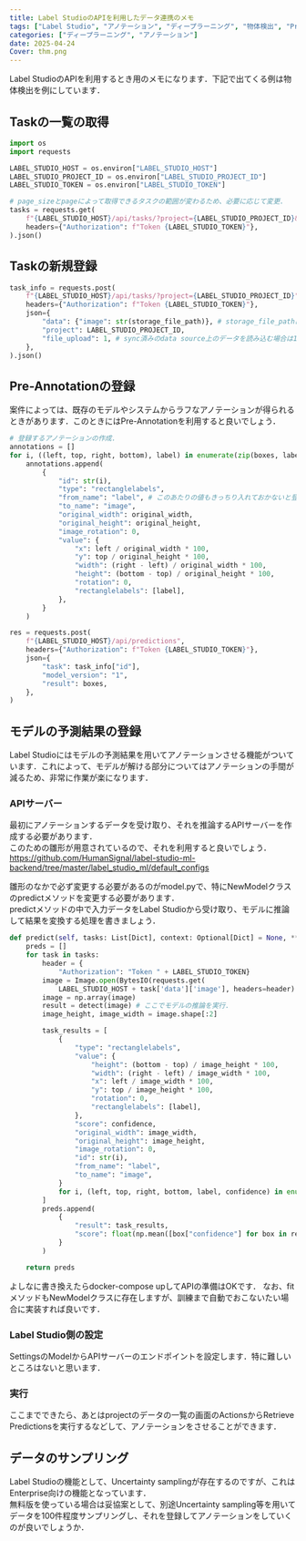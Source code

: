 ```yaml
---
title: Label StudioのAPIを利用したデータ連携のメモ
tags: ["Label Studio", "アノテーション", "ディープラーニング", "物体検出", "Pre-Annotations"]
categories: ["ディープラーニング", "アノテーション"]
date: 2025-04-24
Cover: thm.png
---
```


Label StudioのAPIを利用するとき用のメモになります．下記で出てくる例は物体検出を例にしています．

## Taskの一覧の取得
```python
import os
import requests

LABEL_STUDIO_HOST = os.environ["LABEL_STUDIO_HOST"]
LABEL_STUDIO_PROJECT_ID = os.environ["LABEL_STUDIO_PROJECT_ID"]
LABEL_STUDIO_TOKEN = os.environ["LABEL_STUDIO_TOKEN"]

# page_sizeとpageによって取得できるタスクの範囲が変わるため、必要に応じて変更.
tasks = requests.get(
    f"{LABEL_STUDIO_HOST}/api/tasks/?project={LABEL_STUDIO_PROJECT_ID}&page_size=1000&page=1",
    headers={"Authorization": f"Token {LABEL_STUDIO_TOKEN}"},
).json()
```

## Taskの新規登録
```python
task_info = requests.post(
    f"{LABEL_STUDIO_HOST}/api/tasks/?project={LABEL_STUDIO_PROJECT_ID}",
    headers={"Authorization": f"Token {LABEL_STUDIO_TOKEN}"},
    json={
        "data": {"image": str(storage_file_path)}, # storage_file_pathはlocalならlocalのパス、Cloud上ならばCloud上のパス.
        "project": LABEL_STUDIO_PROJECT_ID,
        "file_upload": 1, # sync済みのdata source上のデータを読み込む場合は1
    },
).json()
```

## Pre-Annotationの登録
案件によっては、既存のモデルやシステムからラフなアノテーションが得られるときがあります．このときにはPre-Annotationを利用すると良いでしょう．

```python
# 登録するアノテーションの作成.
annotations = []
for i, ((left, top, right, bottom), label) in enumerate(zip(boxes, labels)):
    annotations.append(
        {
            "id": str(i),
            "type": "rectanglelabels",
            "from_name": "label", # このあたりの値もきっちり入れておかないと登録がうまくいかないため注意.
            "to_name": "image",
            "original_width": original_width,
            "original_height": original_height,
            "image_rotation": 0,
            "value": {
                "x": left / original_width * 100,
                "y": top / original_height * 100,
                "width": (right - left) / original_width * 100,
                "height": (bottom - top) / original_height * 100,
                "rotation": 0,
                "rectanglelabels": [label],
            },
        }
    )

res = requests.post(
    f"{LABEL_STUDIO_HOST}/api/predictions",
    headers={"Authorization": f"Token {LABEL_STUDIO_TOKEN}"},
    json={
        "task": task_info["id"],
        "model_version": "1",
        "result": boxes,
    },
)
```

## モデルの予測結果の登録
Label Studioにはモデルの予測結果を用いてアノテーションさせる機能がついています．これによって、モデルが解ける部分についてはアノテーションの手間が減るため、非常に作業が楽になります．

### APIサーバー
最初にアノテーションするデータを受け取り、それを推論するAPIサーバーを作成する必要があります．  
このための雛形が用意されているので、それを利用すると良いでしょう．  
https://github.com/HumanSignal/label-studio-ml-backend/tree/master/label_studio_ml/default_configs

雛形のなかで必ず変更する必要があるのがmodel.pyで、特にNewModelクラスのpredictメソッドを変更する必要があります．  
predictメソッドの中で入力データをLabel Studioから受け取り、モデルに推論して結果を変換する処理を書きましょう．

```python
def predict(self, tasks: List[Dict], context: Optional[Dict] = None, **kwargs) -> ModelResponse:
    preds = []
    for task in tasks:
        header = {
            "Authorization": "Token " + LABEL_STUDIO_TOKEN}
        image = Image.open(BytesIO(requests.get(
            LABEL_STUDIO_HOST + task['data']['image'], headers=header).content))
        image = np.array(image)
        result = detect(image) # ここでモデルの推論を実行.
        image_height, image_width = image.shape[:2]

        task_results = [
            {
                "type": "rectanglelabels",
                "value": {
                    "height": (bottom - top) / image_height * 100,
                    "width": (right - left) / image_width * 100,
                    "x": left / image_width * 100,
                    "y": top / image_height * 100,
                    "rotation": 0,
                    "rectanglelabels": [label],
                },
                "score": confidence,
                "original_width": image_width,
                "original_height": image_height,
                "image_rotation": 0,
                "id": str(i),
                "from_name": "label",
                "to_name": "image",
            }
            for i, (left, top, right, bottom, label, confidence) in enumerate(result)
        ]
        preds.append(
            {
                "result": task_results,
                "score": float(np.mean([box["confidence"] for box in result])),
            }
        )

    return preds
```

よしなに書き換えたらdocker-compose upしてAPIの準備はOKです．
なお、fitメソッドもNewModelクラスに存在しますが、訓練まで自動でおこないたい場合に実装すれば良いです．

### Label Studio側の設定
SettingsのModelからAPIサーバーのエンドポイントを設定します．特に難しいところはないと思います．

### 実行
ここまでできたら、あとはprojectのデータの一覧の画面のActionsからRetrieve Predictionsを実行するなどして、アノテーションをさせることができます．

## データのサンプリング
Label Studioの機能として、Uncertainty samplingが存在するのですが、これはEnterprise向けの機能となっています．  
無料版を使っている場合は妥協案として、別途Uncertainty sampling等を用いてデータを100件程度サンプリングし、それを登録してアノテーションをしていくのが良いでしょうか．

